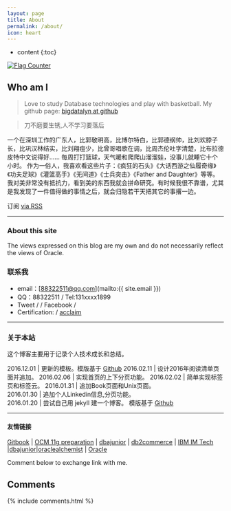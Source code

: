 ```yaml
---
layout: page
title: About
permalink: /about/
icon: heart
---
```


* content
{:toc}


<a href="https://info.flagcounter.com/o8Sp"><img src="https://s01.flagcounter.com/count2/o8Sp/bg_C9EAFF/txt_000000/border_AFC1CC/columns_2/maxflags_10/viewers_0/labels_0/pageviews_0/flags_0/percent_0/" alt="Flag Counter" border="0"></a>


## Who am I

> Love to study Database technologies and play with basketball.
> My github page: [bigdatalyn at github](https://github.com/bigdatalyn)


> 刀不磨要生锈,人不学习要落后

一个在深圳工作的广东人，比郭敬明高，比博尔特白，比郭德纲帅，比刘欢脖子长，比巩汉林结实，比刘翔痘少，比曾哥唱歌在调，比周杰伦吐字清楚，比布拉德皮特中文说得好……
每周打打篮球，天气暖和爬爬山溜溜娃，没事儿就睡它十个小时。
作为一俗人，我喜欢看这些片子：《疯狂的石头》《大话西游之仙履奇缘》《功夫足球》《灌篮高手》《无间道》《士兵突击》《Father and Daughter》等等。
我对美非常没有抵抗力，看到美的东西我就会拼命研究。有时候我很不靠谱，尤其是我发现了一件值得做的事情之后，就会归隐若干天把其它的事撂一边。

<p class="rss-subscribe">订阅 <a href="{{ "/feed.xml" | prepend: site.baseurl }}">via RSS</a></p>



---

### About this site

The views expressed on this blog are my own and do not necessarily reflect the views of Oracle.


### 联系我

* email：[88322511@qq.com](mailto:{{ site.email }})
* QQ：88322511 / Tel:131xxxx1899
* Tweet / <a href="https://twitter.com/{{site.twitter_username}}" title="Twitter"><i class="fa fa-twitter" aria-hidden="true"></i></a> / Facebook / <a href="https://www.facebook.com/{{site.facebook_username}}" title="Facebook"><i class="fa fa-facebook" aria-hidden="true"></i></a> 
* Certification: / <a href="https://www.youracclaim.com/user/hong-lin.cn" title="cclaim">acclaim</a>

<script src="//platform.linkedin.com/in.js" type="text/javascript"></script>
<script type="IN/MemberProfile" data-id="    https://cn.linkedin.com/in/lin-hong-79a392100" data-format="inline" data-related="false"></script>

---

### 关于本站   

这个博客主要用于记录个人技术成长和总结。

2016.12.01          |  更新的模板。模版基于  [Github](http://gaohaoyang.github.io/)
2016.02.11          |  设计2016年阅读清单页面并追加。
2016.02.06          |  实现首页的上下分页功能。
2016.02.02          |  简单实现标签页和标签云。 
2016.01.31          |  追加Book页面和Unix页面。  
2016.01.30          |  追加个人Linkedin信息,分页功能。   
2016.01.20          |  尝试自己用 jekyll 建一个博客。 模版基于  [Github](http://gaohaoyang.github.io/)

---

#### 友情链接

[Gitbook](http://git-scm.com/book/zh/v2) \| [OCM 11g preparation](http://www.dbarj.com.br/en/ocm-11g-preparation/) \| [dbajunior](http://www.dbajunior.com/ocm/) \| [db2commerce](http://db2commerce.com) \| [IBM IM Tech](http://www.ibm.com/developerworks/data/library/) \|[dbajunior](http://www.dbajunior.com/ocm/)\|[oraclealchemist](http://www.oraclealchemist.com/news/install-oracle-12c-12-1/) \| [Oracle](https://oracle-base.com/blog/) 

Comment below to exchange link with me.  

## Comments

{% include comments.html %}

